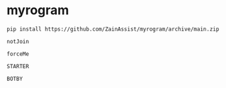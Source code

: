 # myrogram
```pip install https://github.com/ZainAssist/myrogram/archive/main.zip```


```notJoin```

```forceMe```

```STARTER```

```BOTBY```
